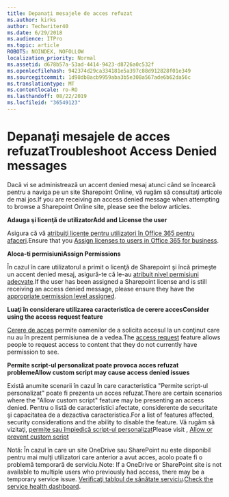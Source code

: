 ```yaml
---
title: Depanați mesajele de acces refuzat
ms.author: kirks
author: Techwriter40
ms.date: 6/29/2018
ms.audience: ITPro
ms.topic: article
ROBOTS: NOINDEX, NOFOLLOW
localization_priority: Normal
ms.assetid: d678b57a-53ad-4414-9423-d8726a0c532f
ms.openlocfilehash: 942374d29ca334181e5a397c88d912828f01e349
ms.sourcegitcommit: 1d98db8acb9959aba3b5e308a567ade6b62da56c
ms.translationtype: MT
ms.contentlocale: ro-RO
ms.lasthandoff: 08/22/2019
ms.locfileid: "36549123"
---
```

# <a name="troubleshoot-access-denied-messages"></a><span data-ttu-id="6a4c4-102">Depanați mesajele de acces refuzat</span><span class="sxs-lookup"><span data-stu-id="6a4c4-102">Troubleshoot Access Denied messages</span></span>

<span data-ttu-id="6a4c4-103">Dacă vi se administrează un accent denied mesaj atunci când se încearcă pentru a naviga pe un site Sharepoint Online, vă rugăm să consultaţi articole de mai jos.</span><span class="sxs-lookup"><span data-stu-id="6a4c4-103">If you are receiving an access denied message when attempting to browse a Sharepoint Online site, please see the below articles.</span></span>

<span data-ttu-id="6a4c4-104">**Adauga şi licenţă de utilizator**</span><span class="sxs-lookup"><span data-stu-id="6a4c4-104">**Add and License the user**</span></span>

<span data-ttu-id="6a4c4-105">Asigura că vă [atribuiţi licenţe pentru utilizatori în Office 365 pentru afaceri](https://docs.microsoft.com/office365/admin/subscriptions-and-billing/assign-licenses-to-users?view=o365-worldwide&amp;tabs=One).</span><span class="sxs-lookup"><span data-stu-id="6a4c4-105">Ensure that you [Assign licenses to users in Office 365 for business](https://docs.microsoft.com/office365/admin/subscriptions-and-billing/assign-licenses-to-users?view=o365-worldwide&amp;tabs=One).</span></span>

<span data-ttu-id="6a4c4-106">**Aloca-ti permisiuni**</span><span class="sxs-lookup"><span data-stu-id="6a4c4-106">**Assign Permissions**</span></span>

<span data-ttu-id="6a4c4-107">În cazul în care utilizatorul a primit o licenţă de Sharepoint şi încă primeşte un accent denied mesaj, asigură-te că le-au [atribuit nivel permisiuni adecvate](https://docs.microsoft.com/sharepoint/understanding-permission-levels).</span><span class="sxs-lookup"><span data-stu-id="6a4c4-107">If the user has been assigned a Sharepoint license and is still receiving an access denied message, please ensure they have the [appropriate permission level assigned](https://docs.microsoft.com/sharepoint/understanding-permission-levels).</span></span>

<span data-ttu-id="6a4c4-108">**Luaţi în considerare utilizarea caracteristica de cerere acces**</span><span class="sxs-lookup"><span data-stu-id="6a4c4-108">**Consider using the access request feature**</span></span>

<span data-ttu-id="6a4c4-109">[Cerere de acces](https://support.office.com/article/Set-up-and-manage-access-requests-94B26E0B-2822-49D4-929A-8455698654B3) permite oamenilor de a solicita accesul la un conţinut care nu au în prezent permisiunea de a vedea.</span><span class="sxs-lookup"><span data-stu-id="6a4c4-109">The [access request](https://support.office.com/article/Set-up-and-manage-access-requests-94B26E0B-2822-49D4-929A-8455698654B3) feature allows people to request access to content that they do not currently have permission to see.</span></span> 

<span data-ttu-id="6a4c4-110">**Permite script-ul personalizat poate provoca acces refuzat probleme**</span><span class="sxs-lookup"><span data-stu-id="6a4c4-110">**Allow custom script may cause access denied issues**</span></span>

<span data-ttu-id="6a4c4-111">Există anumite scenarii în cazul în care caracteristica "Permite script-ul personalizat" poate fi prezenta un acces refuzat.</span><span class="sxs-lookup"><span data-stu-id="6a4c4-111">There are certain scenarios where the "Allow custom script" feature may be presenting an access denied.</span></span> <span data-ttu-id="6a4c4-112">Pentru o listă de caracteristici afectate, considerente de securitate şi capacitatea de a dezactiva caracteristica.</span><span class="sxs-lookup"><span data-stu-id="6a4c4-112">For a list of features affected, security considerations and the ability to disable the feature.</span></span> <span data-ttu-id="6a4c4-113">Vă rugăm să vizitaţi, [permite sau împiedică script-ul personalizat](https://docs.microsoft.com/sharepoint/allow-or-prevent-custom-script)</span><span class="sxs-lookup"><span data-stu-id="6a4c4-113">Please visit , [Allow or prevent custom script](https://docs.microsoft.com/sharepoint/allow-or-prevent-custom-script)</span></span>

<span data-ttu-id="6a4c4-114">Notă: În cazul în care un site OneDrive sau SharePoint nu este disponibil pentru mai mulţi utilizatori care anterior a avut acces, acolo poate fi o problemă temporară de serviciu.</span><span class="sxs-lookup"><span data-stu-id="6a4c4-114">Note: If a OneDrive or SharePoint site is not available to multiple users who previously had access, there may be a temporary service issue.</span></span> <span data-ttu-id="6a4c4-115">[Verificaţi tabloul de sănătate serviciu](https://portal.office.com/adminportal/home#/servicehealth).</span><span class="sxs-lookup"><span data-stu-id="6a4c4-115">[Check the service health dashboard](https://portal.office.com/adminportal/home#/servicehealth).</span></span>


  

